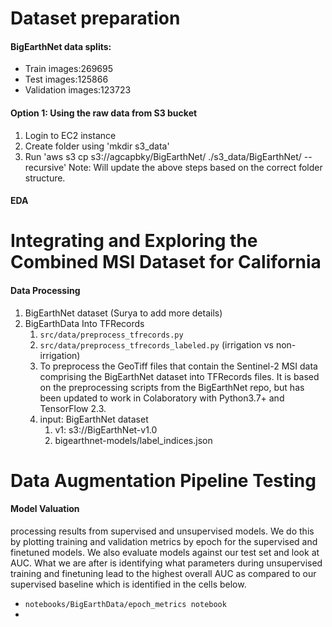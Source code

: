 

# Dataset preparation
#### BigEarthNet data splits:
- Train images:269695
- Test images:125866
- Validation images:123723

#### Option 1: Using the raw data from S3 bucket
1. Login to EC2 instance
2. Create folder using 'mkdir s3_data'
3. Run 'aws s3 cp s3://agcapbky/BigEarthNet/ ./s3_data/BigEarthNet/ --recursive'
Note: Will update the above steps based on the correct folder structure.

#### EDA 
# Integrating and Exploring the Combined MSI Dataset for California

#### Data Processing 
1. BigEarthNet dataset (Surya to add more details)
2. BigEarthData Into TFRecords
	1. `src/data/preprocess_tfrecords.py` 
	2. `src/data/preprocess_tfrecords_labeled.py`  (irrigation vs non-irrigation)
	3. To preprocess the GeoTiff files that contain the Sentinel-2 MSI data comprising the BigEarthNet dataset into TFRecords files. It is based on the preprocessing scripts from the BigEarthNet repo, but has been updated to work in Colaboratory with Python3.7+ and TensorFlow 2.3.
	4. input: BigEarthNet dataset
		1.  v1: s3://BigEarthNet-v1.0
		2. bigearthnet-models/label_indices.json 



# Data Augmentation Pipeline Testing



#### Model Valuation 
 processing results from supervised and unsupervised models. We do this by plotting training and validation metrics by epoch for the supervised and finetuned models. We also evaluate models against our test set and look at AUC. What we are after is identifying what parameters during unsupervised training and finetuning lead to the highest overall AUC as compared to our supervised baseline which is identified in the cells below.
- `notebooks/BigEarthData/epoch_metrics notebook`
- 
